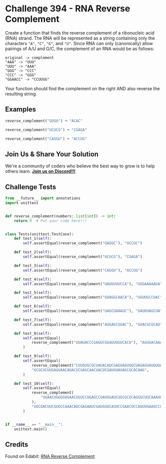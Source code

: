 # Challenge 394 - RNA Reverse Complement

Create a function that finds the reverse complement of a ribonucleic acid (RNA) strand. The RNA will be represented as a string containing only the characters `"A"`, `"C"`, `"G"`, and `"U"`. Since RNA can only (canonically) allow pairings of A/U and G/C, the complement of an RNA would be as follows:
```
original -> complement
"AAA" -> "UUU"
"UUU" -> "AAA"
"GGG" -> "CCC"
"CCC" -> "GGG"
"GGAACC" -> "CCUUGG"
```
Your function should find the complement on the right AND also reverse the resulting string.

## Examples
```python
reverse_complement("GUGU") ➞ "ACAC"

reverse_complement("UCUCG") ➞ "CGAGA"

reverse_complement("CAGGU") ➞ "ACCUG"
```
## Join Us & Share Your Solution

We're a community of coders who believe the best way to grow is to help others learn. **[Join us on Discord!!!]("https"://discord.gg/sfHykntuGy)**

## Challenge Tests
```python
from __future__ import annotations
import unittest


def reverse_complement(numbers: list[int]) -> int:
    return 0  # Put your code here!!!


class Tests(unittest.TestCase):
    def test_1(self):
        self.assertEqual(reverse_complement("GAGGC"), "GCCUC")

    def test_2(self):
        self.assertEqual(reverse_complement("UCUCG"), "CGAGA")

    def test_3(self):
        self.assertEqual(reverse_complement("CAGGU"), "ACCUG")

    def test_4(self):
        self.assertEqual(reverse_complement("UAUUUUUCCA"), "UGGAAAAAUA")

    def test_5(self):
        self.assertEqual(reverse_complement("GUAGGCAACA"), "UGUUGCCUAC")

    def test_6(self):
        self.assertEqual(reverse_complement("UAGCUAAAUC"), "GAUUUAGCUA")

    def test_7(self):
        self.assertEqual(reverse_complement("AUGAGCGUAC"), "GUACGCUCAU")

    def test_8(self):
        self.assertEqual(
            reverse_complement("UUAUACCCGAGUCGGAUUUGUCACU"), "AGUGACAAAUCCGACUCGGGUAUAA"
        )

    def test_9(self):
        self.assertEqual(
            reverse_complement("CUUGUGCGCUAUACAUCGAGUAGUUGCUAGAGUAUGUUACUCAAGAGCGC"),
            "GCGCUCUUGAGUAACAUACUCUAGCAACUACUCGAUGUAUAGCGCACAAG",
        )

    def test_10(self):
        self.assertEqual(
            reverse_complement(
                "UUAACUGGGGUGAACUGUCCUGAGCCUAUGGAUCUGCGCGCAGGGCUUCAAAUGGAGUUCGGAAUGACCAUCGAUUCUCGAUGUUUGGCACGAAGUCGCA"
            ),
            "UGCGACUUCGUGCCAAACAUCGAGAAUCGAUGGUCAUUCCGAACUCCAUUUGAAGCCCUGCGCGCAGAUCCAUAGGCUCAGGACAGUUCACCCCAGUUAA",
        )


if __name__ == "__main__":
    unittest.main()
```
## Credits

Found on Edabit: [RNA Reverse Complement](https://edabit.com/challenge/DGK42TmQiocZqifxi)
